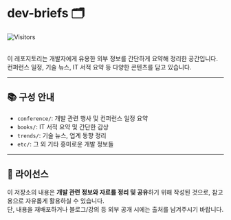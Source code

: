 # dev-briefs 🗂️
![Visitors](https://visitor-badge.laobi.icu/badge?page_id=zenithx31.dev-briefs)
<br>
<br>

이 레포지토리는 개발자에게 유용한 외부 정보를 간단하게 요약해 정리한 공간입니다.  
컨퍼런스 일정, 기술 뉴스, IT 서적 요약 등 다양한 콘텐츠를 담고 있습니다.

---

## 📚 구성 안내

- `conference/`: 개발 관련 행사 및 컨퍼런스 일정 요약
- `books/`: IT 서적 요약 및 간단한 감상
- `trends/`: 기술 뉴스, 업계 동향 정리
- `etc/`: 그 외 기타 흥미로운 개발 정보들

---

## 📎 라이선스

이 저장소의 내용은 **개발 관련 정보와 자료를 정리 및 공유**하기 위해 작성된 것으로, 참고용으로 자유롭게 활용하실 수 있습니다.<br>
단, 내용을 재배포하거나 블로그/강의 등 외부 공개 시에는 출처를 남겨주시기 바랍니다.
